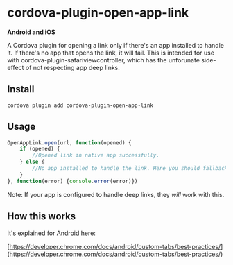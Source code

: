 # cordova-plugin-open-app-link

**Android and iOS**

A Cordova plugin for opening a link only if there's an app installed to handle it. If there's no app that opens the link, it will fail. This is intended for use with cordova-plugin-safariviewcontroller, which has the unforunate side-effect of not respecting app deep links.

## Install
`cordova plugin add cordova-plugin-open-app-link`

## Usage
```js
OpenAppLink.open(url, function(opened) {
    if (opened) {
        //Opened link in native app successfully.
    } else {
        //No app installed to handle the link. Here you should fallback to browser.
    }
}, function(error) {console.error(error)})
```

Note: If your app is configured to handle deep links, they *will* work with this.

## How this works

It's explained for Android here:

[https://developer.chrome.com/docs/android/custom-tabs/best-practices/](https://developer.chrome.com/docs/android/custom-tabs/best-practices/)